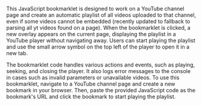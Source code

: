 This JavaScript bookmarklet is designed to work on a YouTube channel page and create an automatic playlist of all videos uploaded to that channel, even if some videos cannot be embedded (recently updated to fallback to parsing all yt videos found on a page). When the bookmarklet is clicked, a new overlay appears on the current page, displaying the playlist in a YouTube player without navigating away. Users can start playing the playlist and use the small arrow symbol on the top left of the player to open it in a new tab.

The bookmarklet code handles various actions and events, such as playing, seeking, and closing the player. It also logs error messages to the console in cases such as invalid parameters or unavailable videos. To use this bookmarklet, navigate to a YouTube channel page and create a new bookmark in your browser. Then, paste the provided JavaScript code as the bookmark's URL and click the bookmark to start playing the playlist.
